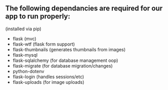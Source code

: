 

## The following dependancies are required for our app to run properly:

(installed via pip)
- flask (mvc)
- flask-wtf (flask form support)
- flask-thumbnails (generates thumbnails from images)
- flask-mysql
- flask-sqlalchemy (for database management oop)
- flask-migrate (for database migration/changes)
- python-dotenv
- flask-login (handles sessions/etc)
- flask-uploads (for image uploads)